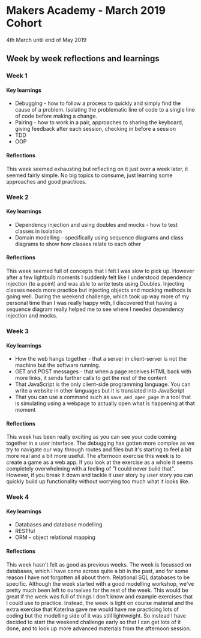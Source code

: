 # Makers Academy - March 2019 Cohort

4th March until end of May 2019

## Week by week reflections and learnings

### Week 1

#### Key learnings

- Debugging - how to follow a process to quickly and simply find the cause of a problem. Isolating the problematic line of code to a single line of code before making a change.
- Pairing - how to work in a pair, approaches to sharing the keyboard, giving feedback after each session, checking in before a session
- TDD
- OOP

#### Reflections

This week seemed exhausting but reflecting on it just over a week later, it seemed fairly simple. No big topics to consume, just learning some approaches and good practices.

### Week 2

#### Key learnings

- Dependency injection and using doubles and mocks - how to test classes in isolation
- Domain modelling - specifically using sequence diagrams and class diagrams to show how classes relate to each other

#### Reflections

This week seemed full of concepts that I felt I was slow to pick up. However after a few lightbulb moments I suddenly felt like I understood dependency injection (to a point) and was able to write tests using Doubles. Injecting classes needs more practice but injecting objects and mocking methods is going well.
During the weekend challenge, which took up way more of my personal time than I was really happy with, I discovered that having a sequence diagram really helped me to see where I needed dependency injection and mocks.

### Week 3

#### Key learnings

- How the web hangs together - that a server in client-server is not the machine but the software running.
- GET and POST messages - that when a page receives HTML back with more links, it sends further calls to get the rest of the content
- That JavaScript is the only client-side programming language. You can write a website in other languages but it is translated into JavaScript
- That you can use a command such as `save_and_open_page` in a tool that is simulating using a webpage to actually open what is happening at that moment

#### Reflections

This week has been really exciting as you can see your code coming together in a user interface. The debugging has gotten more complex as we try to navigate our way through routes and files but it's starting to feel a bit more real and a bit more useful.
The afternoon exercise this week is to create a game as a web app. If you look at the exercise as a whole it seems completely overwhelming with a feeling of "I could never build that". However, if you break it down and tackle it user story by user story you can quickly build up functionality without worrying too much what it looks like.

### Week 4

#### Key learnings

- Databases and database modelling
- RESTful
- ORM - object relational mapping

#### Reflections

This week hasn't felt as good as previous weeks. The week is focussed on databases, which I have come across quite a bit in the past, and for some reason I have not forgotten all about them. Relational SQL databases to be specific. Although the week started with a good modelling workshop, we've pretty much been left to ourselves for the rest of the week. This would be great if the week was full of things I don't know and example exercises that I could use to practice. Instead, the week is light on course material and the extra exercise that Katerina gave me would have me practicing lots of coding but the modelling side of it was still lightweight. So instead I have decided to start the weekend challenge early so that I can get lots of it done, and to look up more advanced materials from the afternoon session.
